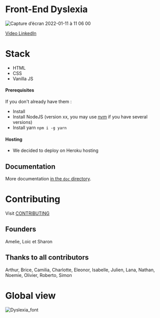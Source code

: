 # Front-End Dyslexia

![Capture d’écran 2022-01-11 à 11 06 00](https://user-images.githubusercontent.com/17742618/148924371-bfe2bdb8-614c-4af2-9517-bf4b8e15d665.png)


[Video LinkedIn](https://www.linkedin.com/posts/dyslex-ia_dyslexia-dyslexie-dys-activity-6883465972653682688-m1Sl)

# Stack

- HTML
- CSS
- Vanilla JS

#### Prerequisites

If you don't already have them :

- Install
- Install NodeJS (version xx, you may use [nvm](https://github.com/nvm-sh/nvm) if you have several versions)
- Install yarn `npm i -g yarn`


#### Hosting

  * We decided to deploy on Heroku hosting

## Documentation

More documentation [in the `doc` directory](doc/).


# Contributing
Visit [CONTRIBUTING](https://github.com/omontigny/batch9_dyslexia_front/blob/main/CONTRIBUTING.md)

## Founders
 Amelie, Loic et Sharon

## Thanks to all contributors

 Arthur, Brice, Camilia, Charlotte, Eleonor, Isabelle, Julien,  Lana, Nathan, Noemie, Olivier, Roberto, Simon

# Global view

![Dyslexia_font](https://user-images.githubusercontent.com/17742618/148927650-181d1251-eb38-401d-a3e9-3f2b4cd29c47.png)
